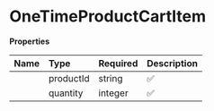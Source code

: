 # OneTimeProductCartItem



**Properties**

| Name | Type | Required | Description |
| :-------- | :----------| :----------| :----------|
    | productId | string | ✅ |  |
    | quantity | integer | ✅ |  |




<!-- This file was generated by liblab | https://liblab.com/ -->
